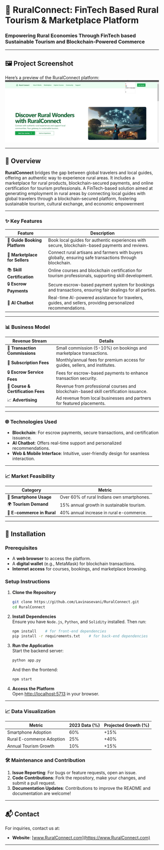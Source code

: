 # 🌄 RuralConnect: FinTech Based Rural Tourism & Marketplace Platform

### Empowering Rural Economies Through FinTech based Sustainable Tourism and Blockchain-Powered Commerce

---
## 🖼️ Project Screenshot

Here’s a preview of the RuralConnect platform:
![RuralConnect Screenshot](./client/src/assets/screenshot.jpeg)

---
## 🚀 Overview

**RuralConnect** bridges the gap between global travelers and local guides, offering an authentic way to experience rural areas. It includes a marketplace for rural products, blockchain-secured payments, and online certification for tourism professionals. A FinTech-based solution aimed at generating employment in rural areas by connecting local guides with global travelers through a blockchain-secured platform, fostering sustainable tourism, cultural exchange, and economic empowerment

---

### ✨ Key Features

| Feature                        | Description                                                                                                 |
| ------------------------------ | ----------------------------------------------------------------------------------------------------------- |
| 🧭 **Guide Booking Platform**  | Book local guides for authentic experiences with secure, blockchain-based payments and reviews.             |
| 🛒 **Marketplace for Sellers** | Connect rural artisans and farmers with buyers globally, ensuring safe transactions through blockchain.     |
| 📚 **Skill Certification**     | Online courses and blockchain certification for tourism professionals, supporting skill development.        |
| 🔒 **Escrow Payments**         | Secure escrow-based payment system for bookings and transactions, ensuring fair dealings for all parties.   |
| 🤖 **AI Chatbot**              | Real-time AI-powered assistance for travelers, guides, and sellers, providing personalized recommendations. |

---

### 📊 Business Model

| Revenue Stream                     | Details                                                                              |
| ---------------------------------- | ------------------------------------------------------------------------------------ |
| 💸 **Transaction Commissions**     | Small commission (5-10%) on bookings and marketplace transactions.                   |
| 📅 **Subscription Fees**           | Monthly/annual fees for premium access for guides, sellers, and institutes.          |
| 🔒 **Escrow Service Fees**         | Fees for escrow-based payments to enhance transaction security.                      |
| 📜 **Course & Certification Fees** | Revenue from professional courses and blockchain-based skill certification issuance. |
| 📈 **Advertising**                 | Ad revenue from local businesses and partners for featured placements.               |

---

### 🌐 Technologies Used

- **Blockchain**: For escrow payments, secure transactions, and certification issuance.
- **AI Chatbot**: Offers real-time support and personalized recommendations.
- **Web & Mobile Interface**: Intuitive, user-friendly design for seamless interaction.

---

### 📈 Market Feasibility

| Category                   | Metric                                     |
| -------------------------- | ------------------------------------------ |
| 📱 **Smartphone Usage**    | Over 60% of rural Indians own smartphones. |
| 🌍 **Tourism Demand**      | 15% annual growth in sustainable tourism.  |
| 🛒 **E-commerce in Rural** | 40% annual increase in rural e-commerce.   |

---

## 🔧 Installation

### Prerequisites

- A **web browser** to access the platform.
- A **digital wallet** (e.g., MetaMask) for blockchain transactions.
- **Internet access** for courses, bookings, and marketplace browsing.

### Setup Instructions

1. **Clone the Repository**
   ```bash
   git clone https://github.com/Lavinasevani/RuralConnect.git
   cd RuralConnect
   ```


2. **Install Dependencies**  
   Ensure you have `Node.js`, `Python`, and `Solidity` installed. Then run:

   ```bash
   npm install    # for front-end dependencies
   pip install -r requirements.txt    # for back-end dependencies
   ```

3. **Run the Application**  
   Start the backend server:

   ```bash
   python app.py
   ```

   And then the frontend:

   ```bash
   npm start
   ```

4. **Access the Platform**  
   Open [http://localhost:5713](http://localhost:5713) in your browser.

---

### 📈 Data Visualization

| Metric                    | 2023 Data (%) | Projected Growth (%) |
| ------------------------- | ------------- | -------------------- |
| Smartphone Adoption       | 60%           | +15%                 |
| Rural E-commerce Adoption | 25%           | +40%                 |
| Annual Tourism Growth     | 10%           | +15%                 |

### 🛠️ Maintenance and Contribution

1. **Issue Reporting**: For bugs or feature requests, open an issue.
2. **Code Contributions**: Fork the repository, make your changes, and submit a pull request.
3. **Documentation Updates**: Contributions to improve the README and documentation are welcome!

---

## 📬 Contact

For inquiries, contact us at:

- **Website**: [www.RuralConnect.com](https://www.RuralConnect.com)

---
